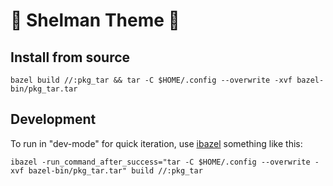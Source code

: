 # 🎨 Shelman Theme 🎨

## Install from source

`bazel build //:pkg_tar && tar -C $HOME/.config --overwrite -xvf bazel-bin/pkg_tar.tar`

## Development

To run in "dev-mode" for quick iteration, use [ibazel](https://github.com/bazelbuild/bazel-watcher) something like this:

`ibazel -run_command_after_success="tar -C $HOME/.config --overwrite -xvf bazel-bin/pkg_tar.tar" build //:pkg_tar`
